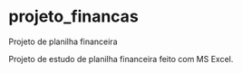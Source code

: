 # projeto_financas
Projeto de planilha financeira


Projeto de estudo de planilha financeira feito com MS Excel.
